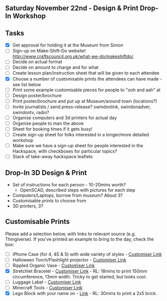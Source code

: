## Saturday November 22nd - Design & Print Drop-In Workshop

## Tasks

* [x] Get approval for holding it at the Museum from Simon
* [ ] Sign-up on Make-Shift-Do website! http://www.craftscouncil.org.uk/what-we-do/makeshiftdo/
* [ ] Decide on actual format
* [ ] Decide on amount to charge and for what
* [ ] Create lesson plan/instruction sheet that will be given to each attendee
* [x] Choose a number of customisable prints the attendees can have made - see list below
* [ ] Print some example customisable pieces for people to "ooh and aah" at
* [ ] Design poster/brochure
* [ ] Print poster/brochure and put up at Museum/around town (locations?)
* [ ] Invite journalists / send press-release? swindonlink, swindonadver, swindontv, radio?
* [ ] Organise computers and 3d printers for actual day
* [ ] Organise people to man the above
* [ ] Sheet for booking times if it gets busy!
* [ ] Create sign-up sheet for folks interested in a longer/more detailed workshop
* [ ] Make sure we have a sign-up sheet for people interested in the Hackspace, with checkboxes for particular topics?
* [ ] Stack of take-away hackspace leaflets

## Drop-In 3D Design & Print

* Set of instructions for each person - 10-20mins worth?
    * OpenSCAD, described steps with pictures for each step
* Computers/Laptops, borrow from museum? About 3?
* Customisable prints to choose from
* 3D printers, 3?


## Customisable Prints

Please add a selection below, with links to relevant source (e.g. Thingiverse).  If you've printed an example to bring to the day, check the box:

* [ ] iPhone Case (for 4, 4S & 5) with wide variety of styles - [Customiser Link](http://www.thingiverse.com/apps/customizer/run?thing_id=40703&code=f72f4ff762301c8e0e6012da841874d3)
* [ ] Halloween Torch/Flashlight projector - [Customiser Link](http://customizer.makerbot.com/things/494174/files/817292)
* [ ] Rippled Organic Vase - [Customiser Link](http://www.thingiverse.com/apps/customizer/run?thing_id=477840)
* [x] Stretchlet Bracelet - [Customiser Link](http://www.thingiverse.com/apps/customizer/run?thing_id=57810&code=b2aa4f0ee3e0da5703c1e367aac9a20a) - RL: 18mins to print 150mm circumference, 13mm width.  Tricky to get started, but looks cool.
* [ ] Luggage Label - [Customiser Link](http://www.thingiverse.com/apps/customizer/run?thing_id=175150&code=d3f2685b7ccb1bc1d17e1759d52f2a6b)
* [ ] Minecraft Tools - [Customiser Link](http://www.thingiverse.com/apps/customizer/run?thing_id=355060&code=3f5f821e43dc25a4215621c6ea4744d7)
* [x] Lego Block with your name on - [Link](http://www.thingiverse.com/thing:340321) - RL: 30mins to print a 2x5 brick.
